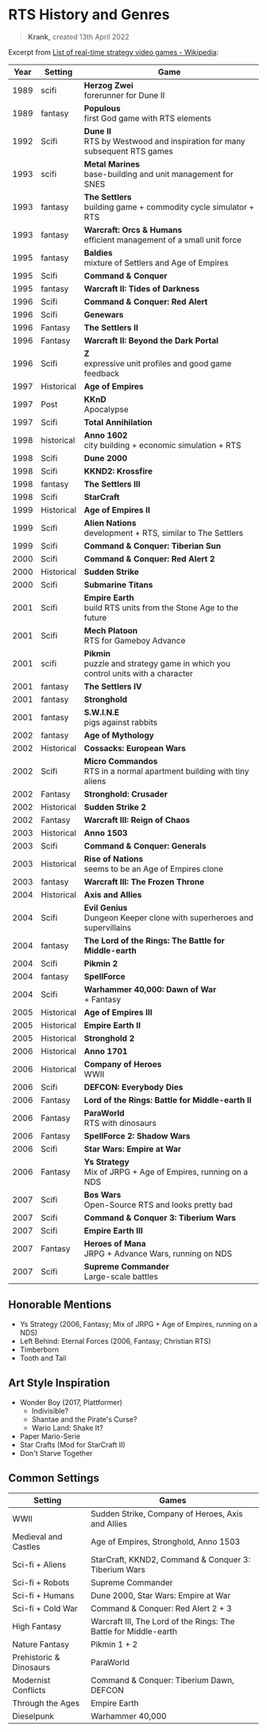 # RTS History and Genres

> **Krank,** created 13th April 2022

Excerpt from [List of real-time strategy video games - Wikipedia](https://en.wikipedia.org/wiki/List_of_real-time_strategy_video_games):

| Year | Setting    | Game                                                                                |
|------|------------|-------------------------------------------------------------------------------------|
| 1989 | scifi      | **Herzog Zwei** <br>forerunner for Dune II                                          |
| 1989 | fantasy    | **Populous** <br>first God game with RTS elements                                   |
| 1992 | Scifi      | **Dune II** <br>RTS by Westwood and inspiration for many subsequent RTS games       |
| 1993 | scifi      | **Metal Marines** <br>base-building and unit management for SNES                    |
| 1993 | fantasy    | **The Settlers** <br>building game + commodity cycle simulator + RTS                |
| 1993 | fantasy    | **Warcraft: Orcs & Humans** <br>efficient management of a small unit force          |
| 1995 | fantasy    | **Baldies** <br>mixture of Settlers and Age of Empires                              |
| 1995 | Scifi      | **Command & Conquer**                                                               |
| 1995 | fantasy    | **Warcraft II: Tides of Darkness**                                                  |
| 1996 | Scifi      | **Command & Conquer: Red Alert**                                                    |
| 1996 | Scifi      | **Genewars**                                                                        |
| 1996 | Fantasy    | **The Settlers II**                                                                 |
| 1996 | Fantasy    | **Warcraft II: Beyond the Dark Portal**                                             |
| 1996 | Scifi      | **Z** <br>expressive unit profiles and good game feedback                           |
| 1997 | Historical | **Age of Empires**                                                                  |
| 1997 | Post       | **KKnD** <br>Apocalypse                                                             |
| 1997 | Scifi      | **Total Annihilation**                                                              |
| 1998 | historical | **Anno 1602** <br>city building + economic simulation + RTS                         |
| 1998 | Scifi      | **Dune 2000**                                                                       |
| 1998 | Scifi      | **KKND2: Krossfire**                                                                |
| 1998 | fantasy    | **The Settlers III**                                                                |
| 1998 | Scifi      | **StarCraft**                                                                       |
| 1999 | Historical | **Age of Empires II**                                                               |
| 1999 | Scifi      | **Alien Nations** <br>development + RTS, similar to The Settlers                    |
| 1999 | Scifi      | **Command & Conquer: Tiberian Sun**                                                 |
| 2000 | Scifi      | **Command & Conquer: Red Alert 2**                                                  |
| 2000 | Historical | **Sudden Strike**                                                                   |
| 2000 | Scifi      | **Submarine Titans**                                                                |
| 2001 | Scifi      | **Empire Earth** <br>build RTS units from the Stone Age to the future               |
| 2001 | Scifi      | **Mech Platoon** <br>RTS for Gameboy Advance                                        |
| 2001 | scifi      | **Pikmin** <br>puzzle and strategy game in which you control units with a character |
| 2001 | fantasy    | **The Settlers IV**                                                                 |
| 2001 | fantasy    | **Stronghold**                                                                      |
| 2001 | fantasy    | **S.W.I.N.E** <br>pigs against rabbits                                              |
| 2002 | fantasy    | **Age of Mythology**                                                                |
| 2002 | Historical | **Cossacks: European Wars**                                                         |
| 2002 | Scifi      | **Micro Commandos** <br>RTS in a normal apartment building with tiny aliens         |
| 2002 | Fantasy    | **Stronghold: Crusader**                                                            |
| 2002 | Historical | **Sudden Strike 2**                                                                 |
| 2002 | Fantasy    | **Warcraft III: Reign of Chaos**                                                    |
| 2003 | Historical | **Anno 1503**                                                                       |
| 2003 | Scifi      | **Command & Conquer: Generals**                                                     |
| 2003 | Historical | **Rise of Nations** <br>seems to be an Age of Empires clone                         |
| 2003 | fantasy    | **Warcraft III: The Frozen Throne**                                                 |
| 2004 | Historical | **Axis and Allies**                                                                 |
| 2004 | Scifi      | **Evil Genius** <br>Dungeon Keeper clone with superheroes and supervillains         |
| 2004 | fantasy    | **The Lord of the Rings: The Battle for Middle-earth**                              |
| 2004 | Scifi      | **Pikmin 2**                                                                        |
| 2004 | fantasy    | **SpellForce**                                                                      |
| 2004 | Scifi      | **Warhammer 40,000: Dawn of War** <br>+ Fantasy                                     |
| 2005 | Historical | **Age of Empires III**                                                              |
| 2005 | Historical | **Empire Earth II**                                                                 |
| 2005 | Historical | **Stronghold 2**                                                                    |
| 2006 | Historical | **Anno 1701**                                                                       |
| 2006 | Historical | **Company of Heroes** <br>WWII                                                      |
| 2006 | Scifi      | **DEFCON: Everybody Dies**                                                          |
| 2006 | Fantasy    | **Lord of the Rings: Battle for Middle-earth II**                                   |
| 2006 | Fantasy    | **ParaWorld** <br>RTS with dinosaurs                                                |
| 2006 | Fantasy    | **SpellForce 2: Shadow Wars**                                                       |
| 2006 | Scifi      | **Star Wars: Empire at War**                                                        |
| 2006 | Fantasy    | **Ys Strategy** <br>Mix of JRPG + Age of Empires, running on a NDS                  |
| 2007 | Scifi      | **Bos Wars** <br>Open-Source RTS and looks pretty bad                               |
| 2007 | Scifi      | **Command & Conquer 3: Tiberium Wars**                                              |
| 2007 | Scifi      | **Empire Earth III**                                                                |
| 2007 | Fantasy    | **Heroes of Mana** <br>JRPG + Advance Wars, running on NDS                          |
| 2007 | Scifi      | **Supreme Commander** <br>Large-scale battles                                       |


## Honorable Mentions

* Ys Strategy (2006, Fantasy; Mix of JRPG + Age of Empires, running on a NDS)
* Left Behind: Eternal Forces (2006, Fantasy; Christian RTS)
* Timberborn
* Tooth and Tail


## Art Style Inspiration

* Wonder Boy (2017, Plattformer)
  * Indivisible?
  * Shantae and the Pirate's Curse?
  * Wario Land: Shake It?
* Paper Mario-Serie
* Star Crafts (Mod for StarCraft II)
* Don't Starve Together


## Common Settings

| Setting                 | Games                                                            |
|-------------------------|------------------------------------------------------------------|
| WWII                    | Sudden Strike, Company of Heroes, Axis and Allies                |
| Medieval and Castles    | Age of Empires, Stronghold, Anno 1503                            |
| Sci-fi + Aliens         | StarCraft, KKND2, Command & Conquer 3: Tiberium Wars             |
| Sci-fi + Robots         | Supreme Commander                                                |
| Sci-fi + Humans         | Dune 2000, Star Wars: Empire at War                              |
| Sci-fi + Cold War       | Command & Conquer: Red Alert 2 + 3                               |
| High Fantasy            | Warcraft III, The Lord of the Rings: The Battle for Middle-earth |
| Nature Fantasy          | Pikmin 1 + 2                                                     |
| Prehistoric & Dinosaurs | ParaWorld                                                        |
| Modernist Conflicts     | Command & Conquer: Tiberium Dawn, DEFCON                         |
| Through the Ages        | Empire Earth                                                     |
| Dieselpunk              | Warhammer 40,000                                                 |
